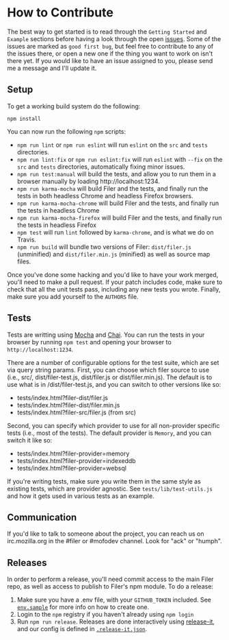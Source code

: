 # How to Contribute

The best way to get started is to read through the `Getting Started` and `Example`
sections before having a look through the open [issues](https://github.com/js-platform/filer/issues).
Some of the issues are marked as `good first bug`, but feel free to contribute to
any of the issues there, or open a new one if the thing you want to work on isn't
there yet. If you would like to have an issue assigned to you, please send me a
message and I'll update it.

## Setup

To get a working build system do the following:

```
npm install
```

You can now run the following `npm` scripts:

* `npm run lint` or `npm run eslint` will run `eslint` on the `src` and `tests` directories.
* `npm run lint:fix` or `npm run eslint:fix` will run `eslint` with `--fix` on the `src` and `tests` directories, automatically fixing minor issues.
* `npm run test:manual` will build the tests, and allow you to run them in a browser manually by loading http://localhost:1234.
* `npm run karma-mocha` will build Filer and the tests, and finally run the tests in both headless Chrome and headless Firefox browsers.
* `npm run karma-mocha-chrome` will build Filer and the tests, and finally run the tests in headless Chrome
* `npm run karma-mocha-firefox` will build Filer and the tests, and finally run the tests in headless Firefox
* `npm test` will run `lint` followed by `karma-chrome`, and is what we do on Travis.
* `npm run build` will bundle two versions of Filer: `dist/filer.js` (unminified) and `dist/filer.min.js` (minified) as well as source map files.

Once you've done some hacking and you'd like to have your work merged, you'll need to
make a pull request. If your patch includes code, make sure to check that all the
unit tests pass, including any new tests you wrote. Finally, make sure you add yourself
to the `AUTHORS` file.

## Tests

Tests are writting using [Mocha](http://visionmedia.github.io/mocha/) and [Chai](http://chaijs.com/api/bdd/).
You can run the tests in your browser by running `npm test` and opening your browser to `http://localhost:1234`.

There are a number of configurable options for the test suite, which are set via query string params.
First, you can choose which filer source to use (i.e., src/, dist/filer-test.js, dist/filer.js or dist/filer.min.js).
The default is to use what is in /dist/filer-test.js, and you can switch to other versions like so:
* tests/index.html?filer-dist/filer.js
* tests/index.html?filer-dist/filer.min.js
* tests/index.html?filer-src/filer.js (from src)

Second, you can specify which provider to use for all non-provider specific tests (i.e., most of the tests).
The default provider is `Memory`, and you can switch it like so:
* tests/index.html?filer-provider=memory
* tests/index.html?filer-provider=indexeddb
* tests/index.html?filer-provider=websql

If you're writing tests, make sure you write them in the same style as existing tests, which are
provider agnostic. See `tests/lib/test-utils.js` and how it gets used in various tests as
an example.

## Communication

If you'd like to talk to someone about the project, you can reach us on irc.mozilla.org in the #filer or #mofodev channel. Look for "ack" or "humph".

## Releases

In order to perform a release, you'll need commit access to the main Filer repo,
as well as access to publish to Filer's npm module.  To do a release:

1. Make sure you have a .env file, with your `GITHUB_TOKEN` included.  See [`env.sample`](env.sample) for more info on how to create one.
1. Login to the `npm` registry if you haven't already using `npm login`
1. Run `npm run release`.  Releases are done interactively using [release-it](https://www.npmjs.com/package/release-it), and our config is defined in [`.release-it.json`](.release-it.json).
